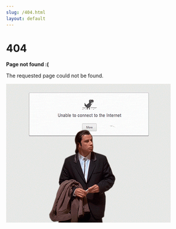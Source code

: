 ```yaml
---
slug: /404.html
layout: default
---
```


<div class="not-found-container">
    <h1 class="not-found-title">404</h1>
    <p><strong>Page not found :(</strong></p>
    <p>The requested page could not be found.</p>
    <img src="https://raw.githubusercontent.com/i1oveyou/i1oveyou.github.io/master/assets/img/error.gif" alt="not found">
</div>

